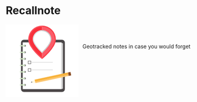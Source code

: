 # Recallnote
<div style="float: left;">
  <img src="./assets/icon.png" alt="recallnote icon" style="max-width: 192px;">
</div>
<div style="margin: 50px 0 0 10px; float: left;">
  Geotracked notes in case you would forget
</div>
